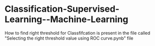# Classification-Supervised-Learning--Machine-Learning
How to find right threshold for Classfifcation is present in the file called "Selecting the right threshold value using ROC curve.pynb" file
